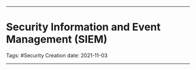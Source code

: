 -----------------------------------------------
# Security Information and Event Management (SIEM)
Tags:  #Security 
Creation date: 2021-11-03

-----------------------------------------------

